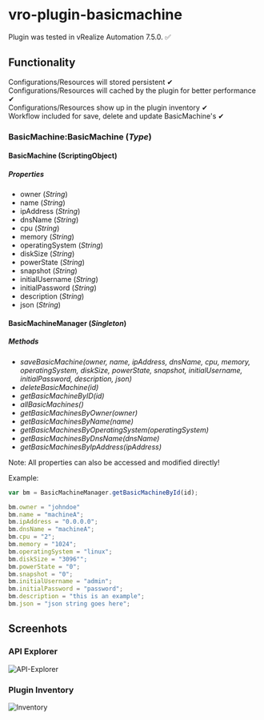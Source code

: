 # vro-plugin-basicmachine

Plugin was tested in vRealize Automation 7.5.0. ✅

## Functionality
Configurations/Resources will stored persistent ✔ <br/>
Configurations/Resources will cached by the plugin for better performance ✔ <br/>
Configurations/Resources show up in the plugin inventory ✔ <br/>
Workflow included for save, delete and update BasicMachine's ✔ <br/>

### BasicMachine:BasicMachine (*Type*)

#### BasicMachine (ScriptingObject)

##### Properties
* owner (*String*)
* name (*String*)
* ipAddress (*String*)
* dnsName (*String*)
* cpu (*String*)
* memory (*String*)
* operatingSystem (*String*)
* diskSize (*String*)
* powerState (*String*)
* snapshot (*String*)
* initialUsername (*String*)
* initialPassword (*String*)
* description (*String*)
* json (*String*)

#### BasicMachineManager (*Singleton*)

##### Methods
* *saveBasicMachine(owner, name, ipAddress, dnsName, cpu, memory, operatingSystem, diskSize, powerState, snapshot, initialUsername, initialPassword, description, json)*
* *deleteBasicMachine(id)*
* *getBasicMachineByID(id)*
* *allBasicMachines()*
* *getBasicMachinesByOwner(owner)*
* *getBasicMachinesByName(name)*
* *getBasicMachinesByOperatingSystem(operatingSystem)*
* *getBasicMachinesByDnsName(dnsName)*
* *getBasicMachinesByIpAddress(ipAddress)*

Note: All properties can also be accessed and modified directly!

Example:
```javascript
var bm = BasicMachineManager.getBasicMachineById(id);

bm.owner = "johndoe"
bm.name = "machineA";
bm.ipAddress = "0.0.0.0";
bm.dnsName = "machineA";
bm.cpu = "2";
bm.memory = "1024";
bm.operatingSystem = "linux";
bm.diskSize = "3096"";
bm.powerState = "0";
bm.snapshot = "0";
bm.initialUsername = "admin";
bm.initialPassword = "password";
bm.description = "this is an example";
bm.json = "json string goes here";
```

## Screenhots

### API Explorer
<img src="https://github.com/latzinger/vro-plugin-basicmachine/blob/master/images/apiexplorer.png" alt="API-Explorer"/>

### Plugin Inventory
<img src="https://github.com/latzinger/vro-plugin-basicmachine/blob/master/images/inventory.png" alt="Inventory"/>
